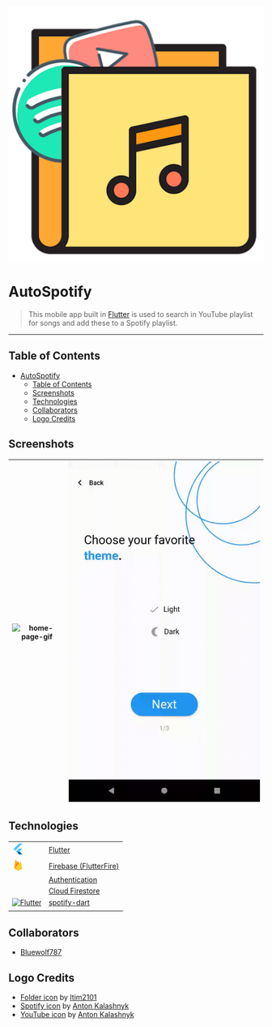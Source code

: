 ![logo](readme/logo/logo.png)

# AutoSpotify

> This mobile app built in [Flutter](https://flutter.dev/) is used to search in YouTube playlist for songs and add these to a Spotify playlist.

----

## Table of Contents
- [AutoSpotify](#autospotify)
  - [Table of Contents](#table-of-contents)
  - [Screenshots](#screenshots)
  - [Technologies](#technologies)
  - [Collaborators](#collaborators)
  - [Logo Credits](#logo-credits)

## Screenshots

![home-page-gif](readme/screenshots/home-page.gif) | ![themes-gif](readme/screenshots/themes.gif)
-------------------------------------------------- | --------------------------------------------


## Technologies
  | | |
  | --- | --- |
  | [<img src="https://raw.githubusercontent.com/github/explore/cebd63002168a05a6a642f309227eefeccd92950/topics/flutter/flutter.png" alt="Flutter" width="24">](https://flutter.dev/) | [Flutter](https://flutter.dev/) |
  | [<img src="https://raw.githubusercontent.com/github/explore/80688e429a7d4ef2fca1e82350fe8e3517d3494d/topics/firebase/firebase.png" alt="Flutter" width="24">](https://firebase.google.com/) | [Firebase (FlutterFire)](https://firebase.flutter.dev/) |
  |  | [Authentication](https://pub.dev/packages/firebase_auth) |
  |  | [Cloud Firestore](https://pub.dev/packages/cloud_firestore) |
  | [<img src="https://pub.dev/static/img/pub-dev-logo-2x.png" alt="Flutter" width="24">](https://pub.dev/packages/spotify) | [spotify-dart](https://pub.dev/packages/spotify) |
  | | |


## Collaborators
  * [Bluewolf787](https://github.com/Bluewolf787)
 
## Logo Credits
  * [Folder icon](https://iconscout.com/icon/musicfolder-1706780) by [Itim2101](https://iconscout.com/contributors/komkrit-noenpoempisut)
  * [Spotify icon](https://iconscout.com/icon/spotify-2690370) by [Anton Kalashnyk](https://iconscout.com/contributors/kolo-design)
  * [YouTube icon](https://iconscout.com/icon/youtube-2690358) by [Anton Kalashnyk](https://iconscout.com/contributors/kolo-design)
